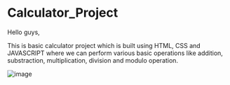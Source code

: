 # Calculator_Project


Hello guys,

This is basic calculator project which is built using HTML, CSS and JAVASCRIPT where we can perform various basic operations like addition, substraction, multiplication, division and modulo operation.


![image ](https://user-images.githubusercontent.com/104819590/178153422-056a68d9-465e-4536-b4ae-a876352509ab.png)
